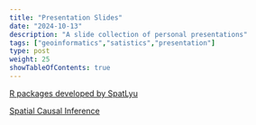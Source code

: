 ```yaml
---
title: "Presentation Slides"
date: "2024-10-13"
description: "A slide collection of personal presentations"
tags: ["geoinformatics","satistics","presentation"]
type: post
weight: 25
showTableOfContents: true
---
```


[R packages developed by SpatLyu](https://spatlyu.github.io/slides/intro_rpkg_lyu.html)

[Spatial Causal Inference](https://spatlyu.github.io/slides/geospatial_causal_inference.html)
